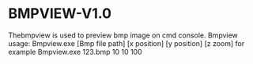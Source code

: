 # BMPVIEW-V1.0
Thebmpview is used to preview bmp image on cmd console.
Bmpview usage:
Bmpview.exe [Bmp file path] [x position] [y position] [z zoom]
for example 
Bmpview.exe 123.bmp 10 10 100
